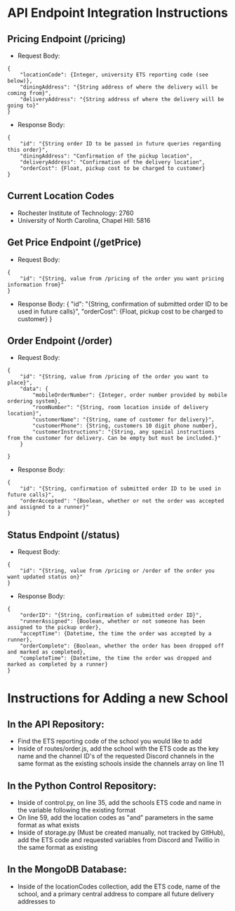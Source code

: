 # API Endpoint Integration Instructions
## Pricing Endpoint (/pricing)
- Request Body:
```
{
    "locationCode": {Integer, university ETS reporting code (see below)},
    "diningAddress": "{String address of where the delivery will be coming from}",
    "deliveryAddress": "{String address of where the delivery will be going to}"
}
```
- Response Body:
```
{
    "id": "{String order ID to be passed in future queries regarding this order}",
    "diningAddress": "Confirmation of the pickup location",
    "deliveryAddress": "Confirmation of the delivery location",
    "orderCost": {Float, pickup cost to be charged to customer}
}
```

## Current Location Codes
- Rochester Institute of Technology: 2760
- University of North Carolina, Chapel Hill: 5816

## Get Price Endpoint (/getPrice)
- Request Body:
```
{
    "id": "{String, value from /pricing of the order you want pricing information from}"
}
```
- Response Body:
{
    "id": "{String, confirmation of submitted order ID to be used in future calls}",
    "orderCost": {Float, pickup cost to be charged to customer}
}

## Order Endpoint (/order)
- Request Body:
```
{
    "id": "{String, value from /pricing of the order you want to place}",
    "data": {
        "mobileOrderNumber": {Integer, order number provided by mobile ordering system},
        "roomNumber": "{String, room location inside of delivery location}",
        "customerName": "{String, name of customer for delivery}",
        "customerPhone": {String, customers 10 digit phone number},
        "customerInstructions": "{String, any special instructions from the customer for delivery. Can be empty but must be included.}"
    }
    
}
```
- Response Body:
```
{
    "id": "{String, confirmation of submitted order ID to be used in future calls}",
    "orderAccepted": "{Boolean, whether or not the order was accepted and assigned to a runner}"
}
```

## Status Endpoint (/status)
- Request Body:
```
{
    "id": "{String, value from /pricing or /order of the order you want updated status on}"
}
```
- Response Body:
```
{
    "orderID": "{String, confirmation of submitted order ID}",
    "runnerAssigned": {Boolean, whether or not someone has been assigned to the pickup order},
    "acceptTime": {Datetime, the time the order was accepted by a runner},
    "orderComplete": {Boolean, whether the order has been dropped off and marked as completed},
    "completeTime": {Datetime, the time the order was dropped and marked as completed by a runner}
}
```

# Instructions for Adding a new School
## In the API Repository:
- Find the ETS reporting code of the school you would like to add
- Inside of routes/order.js, add the school with the ETS code as the key name and the channel ID's of the requested Discord channels in the same format as the existing schools inside the channels array on line 11

## In the Python Control Repository:
- Inside of control.py, on line 35, add the schools ETS code and name in the variable following the existing format
- On line 59, add the location codes as "and" parameters in the same format as what exists
- Inside of storage.py (Must be created manually, not tracked by GitHub), add the ETS code and requested variables from Discord and Twillio in the same format as existing

## In the MongoDB Database:
- Inside of the locationCodes collection, add the ETS code, name of the school, and a primary central address to compare all future delivery addresses to
